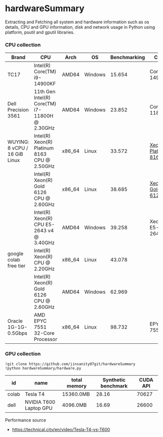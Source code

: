 # hardwareSummary
Extracting and Fetching all system and hardware information such as os details, CPU and GPU information, disk and network usage in Python using platform, psutil and gputil libraries.



### CPU collection

| Brand                         | CPU                                            | Arch   | OS      | Benchmarking | Comb                                                         | Score |
| ----------------------------- | ---------------------------------------------- | ------ | ------- | ------------ | ------------------------------------------------------------ | ----- |
| TC17                          | Intel(R) Core(TM) i9-14900KF                   | AMD64  | Windows | 15.654       | Core-i9-14900KF                                              | 39.25 |
| Dell Precision 3561           | 11th Gen Intel(R) Core(TM) i7-11800H @ 2.30GHz | AMD64  | Windows | 23.852       | Core-i7-11800H                                               | 13.47 |
| WUYING: 8 vCPU / 16 GiB Linux | Intel(R) Xeon(R) Platinum 8163 CPU @ 2.50GHz   | x86_64 | Linux   | 33.572       | [Xeon-Platinum-8163](https://versus.com/en/intel-xeon-gold-6126-vs-intel-xeon-platinum-8168) |       |
|                               | Intel(R) Xeon(R) Gold 6126 CPU @ 2.60GHz       | x86_64 | Linux   | 38.685       | [Xeon-Gold-6126](https://technical.city/en/cpu/Xeon-Gold-6126) | 12.21 |
|                               | Intel(R) Xeon(R) CPU E5-2643 v4 @ 3.40GHz      | AMD64  | Windows | 39.258       | Xeon-E5-2643-v4                                              | 7.62  |
| google colab free tier        | Intel(R) Xeon(R) CPU @ 2.20GHz                 | x86_64 | Linux   | 43.078       |                                                              |       |
|                               | Intel(R) Xeon(R) Gold 6126 CPU @ 2.60GHz       | AMD64  | Windows | 62.969       |                                                              |       |
| Oracle 1G-1G-0.5Gbps          | AMD EPYC 7551 32-Core Processor                | x86_64 | Linux   | 98.732       | EPYC-7551                                                    | 14.67 |



### GPU collection

```
!git clone https://github.com/jinsanity07git/hardwareSummary
!python hardwareSummary/hardware.py
```



| id    | name                   | total memory | Synthetic benchmark | CUDA API |
| ----- | ---------------------- | ------------ | ------------------- | -------- |
| colab | Tesla T4               | 15360.0MB    | 28.16               | 70627    |
| dell  | NVIDIA T600 Laptop GPU | 4096.0MB     | 16.69               | 26600    |



Performance source

* https://technical.city/en/video/Tesla-T4-vs-T600

